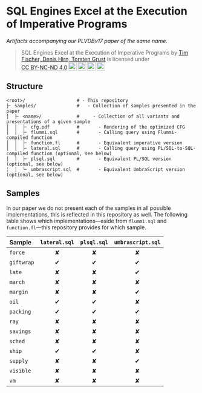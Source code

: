 # SQL Engines Excel at the Execution of Imperative Programs

_Artifacts accompanying our PLVDBv17 paper of the same name._

> <p xmlns:cc="http://creativecommons.org/ns#" xmlns:dct="http://purl.org/dc/terms/"><span property="dct:title">SQL Engines Excel at the Execution of Imperative Programs</span> by <a rel="cc:attributionURL dct:creator" property="cc:attributionName" href="https://db.cs.uni-tuebingen.de/">Tim Fischer, Denis Hirn, Torsten Grust</a> is licensed under <a href="http://creativecommons.org/licenses/by-nc-nd/4.0/?ref=chooser-v1" target="_blank" rel="license noopener noreferrer" style="display:inline-block;">CC BY-NC-ND 4.0<img style="height:22px!important;margin-left:3px;vertical-align:text-bottom;" src="https://mirrors.creativecommons.org/presskit/icons/cc.svg?ref=chooser-v1"><img style="height:22px!important;margin-left:3px;vertical-align:text-bottom;" src="https://mirrors.creativecommons.org/presskit/icons/by.svg?ref=chooser-v1"><img style="height:22px!important;margin-left:3px;vertical-align:text-bottom;" src="https://mirrors.creativecommons.org/presskit/icons/nc.svg?ref=chooser-v1"><img style="height:22px!important;margin-left:3px;vertical-align:text-bottom;" src="https://mirrors.creativecommons.org/presskit/icons/nd.svg?ref=chooser-v1"></a></p>

## Structure

```
<root>/                   # - This repository
├╴ samples/               #   - Collection of samples presented in the paper
│  ├╴ <name>/             #     - Collection of all variants and presentations of a given sample
│  │  ├╴ cfg.pdf          #       - Rendering of the optimized CFG
│  │  ├╴ flummi.sql       #       - Calling query using Flummi-compiled function
│  │  ├╴ function.fl      #       - Equivalent imperative version
│  │  ├╴ lateral.sql      #       - Calling query using PL/SQL-to-SQL-compiled function (optional, see below)
│  │  ├╴ plsql.sql        #       - Equivalent PL/SQL version (optional, see below)
┊  ┊  └╴ umbrascript.sql  #       - Equivalent UmbraScript version (optional, see below)
```

## Samples

In our paper we do not present each of the samples in all possible implementations, this is reflected in this repository as well.
The following table shows which implementations—aside from `flummi.sql` and `function.fl`—this repository provides for which sample.

| Sample     | `lateral.sql` | `plsql.sql` | `umbrascript.sql` |
| :--------- | :-----------: | :---------: | :---------------: |
| `force`    |       ✘       |      ✘      |         ✘         |
| `giftwrap` |       ✔︎       |      ✔︎      |         ✔︎         |
| `late`     |       ✘       |      ✘      |         ✔︎         |
| `march`    |       ✘       |      ✘      |         ✘         |
| `margin`   |       ✘       |      ✘      |         ✔︎         |
| `oil`      |       ✔︎       |      ✔︎      |         ✘         |
| `packing`  |       ✔︎       |      ✔︎      |         ✔︎         |
| `ray`      |       ✘       |      ✘      |         ✘         |
| `savings`  |       ✘       |      ✘      |         ✘         |
| `sched`    |       ✘       |      ✘      |         ✘         |
| `ship`     |       ✔︎       |      ✔︎      |         ✘         |
| `supply`   |       ✘       |      ✘      |         ✔︎         |
| `visible`  |       ✘       |      ✘      |         ✘         |
| `vm`       |       ✘       |      ✘      |         ✘         |
